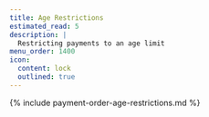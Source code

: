 ```yaml
---
title: Age Restrictions
estimated_read: 5
description: |
  Restricting payments to an age limit
menu_order: 1400
icon:
  content: lock
  outlined: true
---
```


{% include payment-order-age-restrictions.md %}
